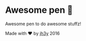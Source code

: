 # Awesome pen :pencil:

Awesome pen to do awesome stuffz!

Made with :heart: by [jh3y](twitter.com_jh3y) 2016
